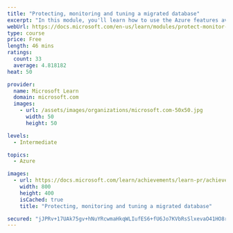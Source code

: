 ```yaml
---
title: "Protecting, monitoring and tuning a migrated database"
excerpt: "In this module, you'll learn how to use the Azure features available for protect, monitor, and tune a database."
webUrl: https://docs.microsoft.com/en-us/learn/modules/protect-monitor-tuning-migrated-database/
type: course
price: Free
length: 46 mins
ratings:
  count: 33
  average: 4.818182
heat: 50

provider:
  name: Microsoft Learn
  domain: microsoft.com
  images:
    - url: /assets/images/organizations/microsoft.com-50x50.jpg
      width: 50
      height: 50

levels:
  - Intermediate

topics:
  - Azure

images:
  - url: https://docs.microsoft.com/learn/achievements/learn-pr/achievements/protecting-monitoring-and-tuning-a-migrated-database-social.png
    width: 800
    height: 400
    isCached: true
    title: "Protecting, monitoring and tuning a migrated database"

secured: "jJPRv+17UAk75gv+hNuYRcwmaHkqWLIufES6+fU6Jo7KVbRsSlxevaO41HO8rQbbMfTpL6aVuQpzfI8TybmDqN20rD15ouC5mULotsi1MT6iZtRA47H0ehVVh2NH80jVkwSd7f/TuVWVXIIh6VRCpGnEL45pVDmRGwpnHxK4d161ti+esVfJRsmIoRlUrIN514XD/mrrpqpqfigmsM6vEuZML5BIrA94a77nCRG0K4m+2auD4bkErPGWfcIOdmERd1fNMD/5RqNA2QkScgWthB+8/u/zGpsDQ1lV9ypyOIax/qlvhWxEdDdqtCO1EBJSyOMv2BWFan5TUmeJBPnqawKiGOxBFnqSI0zsel/l4DjziQWehvmGgxX1BvNpUtkLJTx+rWvAj6QailAYI2uTqQ==;rS/WN9Sk6kHHEWVR/JoT3A=="
---
```


